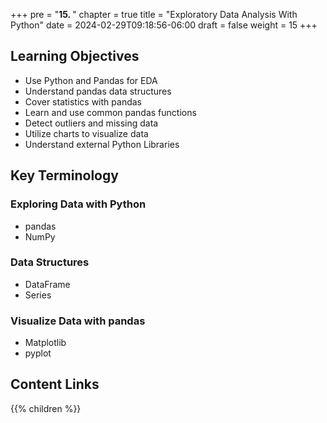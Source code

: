 +++
pre = "<b>15. </b>"
chapter = true
title = "Exploratory Data Analysis With Python"
date = 2024-02-29T09:18:56-06:00
draft = false
weight = 15
+++

## Learning Objectives
- Use Python and Pandas for EDA
- Understand pandas data structures
- Cover statistics with pandas
- Learn and use common pandas functions
- Detect outliers and missing data
- Utilize charts to visualize data
- Understand external Python Libraries

## Key Terminology

### Exploring Data with Python
- pandas
- NumPy

### Data Structures
- DataFrame
- Series

### Visualize Data with pandas
- Matplotlib
- pyplot

## Content Links

{{% children %}}
